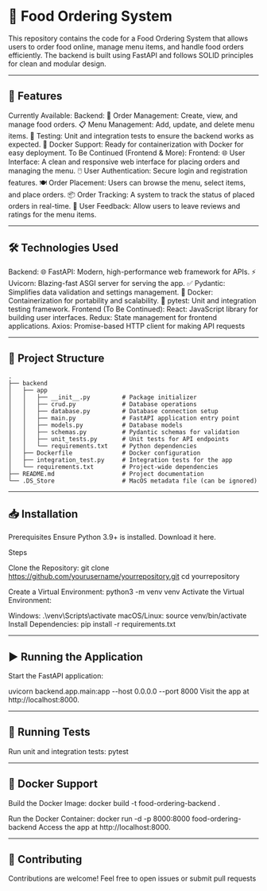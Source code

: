 # 🍔 Food Ordering System
This repository contains the code for a Food Ordering System that allows users to order food online, manage menu items, and handle food orders efficiently. The backend is built using FastAPI and follows SOLID principles for clean and modular design. 

---

## 🚀 Features  

Currently Available:
Backend:
🛒 Order Management: Create, view, and manage food orders.
📋 Menu Management: Add, update, and delete menu items.
🧪 Testing: Unit and integration tests to ensure the backend works as expected.
🐋 Docker Support: Ready for containerization with Docker for easy deployment.
To Be Continued (Frontend & More):
Frontend:
🌐 User Interface: A clean and responsive web interface for placing orders and managing the menu.
🖱️ User Authentication: Secure login and registration features.
🍽️ Order Placement: Users can browse the menu, select items, and place orders.
📦 Order Tracking: A system to track the status of placed orders in real-time.
💬 User Feedback: Allow users to leave reviews and ratings for the menu items.

---

## 🛠️ Technologies Used  

Backend:
🌐 FastAPI: Modern, high-performance web framework for APIs.
⚡ Uvicorn: Blazing-fast ASGI server for serving the app.
✅ Pydantic: Simplifies data validation and settings management.
🐋 Docker: Containerization for portability and scalability.
🧪 pytest: Unit and integration testing framework.
Frontend (To Be Continued):
React: JavaScript library for building user interfaces.
Redux: State management for frontend applications.
Axios: Promise-based HTTP client for making API requests

---

## 📂 Project Structure  

```plaintext
.
├── backend
│   ├── app
│   │   ├── __init__.py         # Package initializer
│   │   ├── crud.py             # Database operations
│   │   ├── database.py         # Database connection setup
│   │   ├── main.py             # FastAPI application entry point
│   │   ├── models.py           # Database models
│   │   ├── schemas.py          # Pydantic schemas for validation
│   │   ├── unit_tests.py       # Unit tests for API endpoints
│   │   └── requirements.txt    # Python dependencies
│   ├── Dockerfile              # Docker configuration
│   ├── integration_test.py     # Integration tests for the app
│   └── requirements.txt        # Project-wide dependencies
├── README.md                   # Project documentation
└── .DS_Store                   # MacOS metadata file (can be ignored)

```

---

## **📥 Installation**

Prerequisites
Ensure Python 3.9+ is installed. Download it here.

Steps

Clone the Repository:
git clone https://github.com/yourusername/yourrepository.git
cd yourrepository

Create a Virtual Environment:
python3 -m venv venv
Activate the Virtual Environment:

Windows:
.\venv\Scripts\activate
macOS/Linux:
source venv/bin/activate
Install Dependencies:
pip install -r requirements.txt

---

## ▶️ **Running the Application**
Start the FastAPI application:

uvicorn backend.app.main:app --host 0.0.0.0 --port 8000
Visit the app at http://localhost:8000.

---

## **🧪 Running Tests**
Run unit and integration tests:
pytest

---

## **🐳 Docker Support**
Build the Docker Image:
docker build -t food-ordering-backend .

Run the Docker Container:
docker run -d -p 8000:8000 food-ordering-backend
Access the app at http://localhost:8000.

---

## 🙌 Contributing
Contributions are welcome! Feel free to open issues or submit pull requests
